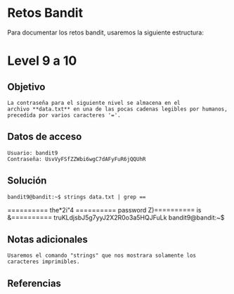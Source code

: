 # Retos Bandit
Para documentar los retos bandit, usaremos la siguiente estructura:

# Level 9 a 10

## Objetivo
	La contraseña para el siguiente nivel se almacena en el archivo **data.txt** en una de las pocas cadenas legibles por humanos, precedida por varios caracteres '='.
## Datos de acceso
	Usuario: bandit9
	Contraseña: UsvVyFSfZZWbi6wgC7dAFyFuR6jQQUhR
## Solución
	bandit9@bandit:~$ strings data.txt | grep ==
========== the*2i"4
========== password
Z)========== is
&========== truKLdjsbJ5g7yyJ2X2R0o3a5HQJFuLk
bandit9@bandit:~$
## Notas adicionales
	Usaremos el comando "strings" que nos mostrara solamente los caracteres imprimibles.
## Referencias 